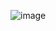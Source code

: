  ![image](https://github.com/BigBigOcean/FengHeCards/blob/master/%E6%B5%B7%E6%8A%A5%E5%9B%BE%E7%89%87/%E5%B0%B1%E8%BF%99%E4%B8%80%E5%88%BB%EF%BC%8C%E5%88%9B%E4%B8%9A%E5%90%A7%EF%BC%8C%E5%A4%A7%E5%90%89%E5%A4%A7%E5%88%A9.jpg)
